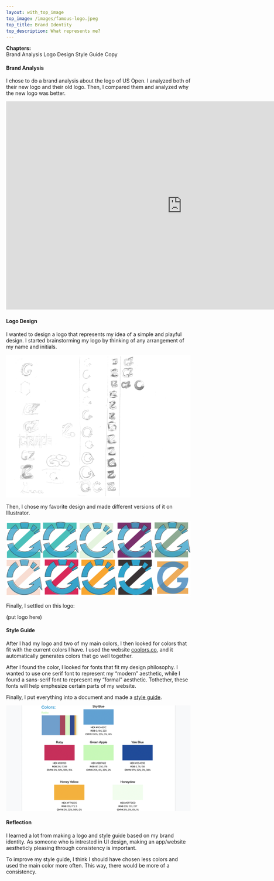 ```yaml
---
layout: with_top_image
top_image: /images/famous-logo.jpeg
top_title: Brand Identity
top_description: What represents me?
---
```


<b>Chapters:</b><br/> 
Brand Analysis Logo Design Style Guide
Copy

#### Brand Analysis
I chose to do a brand analysis about the logo of US Open. I analyzed both of their new logo and their old logo. Then, I compared them and analyzed why the new logo was better.

<iframe src="https://docs.google.com/presentation/d/e/2PACX-1vToPB2VHNuItphcVU1PnOeHIejEgRBnAoXVb44nUR4bqW4LFxTS1qN7pJoRNDm9gBUouLFTWQlTliLu/embed?start=false&loop=false&delayms=5000" frameborder="0" width="960" height="569" allowfullscreen="true" mozallowfullscreen="true" webkitallowfullscreen="true"></iframe>

#### Logo Design
I wanted to design a logo that represents my idea of a simple and playful design. I started brainstorming my logo by thinking of any arrangement of my name and initials. 

<img src="/images/brandbrainstorm.jpg">

Then, I chose my favorite design and made different versions of it on Illustrator.

<img src="/images/logoiteration.jpg">

Finally, I settled on this logo:

(put logo here)

#### Style Guide
After I had my logo and two of my main colors, I then looked for colors that fit with the current colors I have. I used the website [coolors.co](https://coolors.co/), and it automatically generates colors that go well together.

After I found the color, I looked for fonts that fit my design philosophy. I wanted to use one serif font to represent my “modern” aesthetic, while I found a sans-serif font to represent my “formal” aesthetic. Tothether, these fonts will help emphesize certain parts of my website.

Finally, I put everything into a document and made a [style guide](https://docs.google.com/document/d/16GYu-9LOtND36e563b6rrRNAQWxzeM6Eq6v6oQ_3Cak/edit?usp=sharing).

<img src="/images/styleguide.png">

#### Reflection
I learned a lot from making a logo and style guide based on my brand identity. As someone who is intrested in UI design, making an app/website aestheticly pleasing through consistency is important.

To improve my style guide, I think I should have chosen less colors and used the main color more often. This way, there would be more of a consistency.


